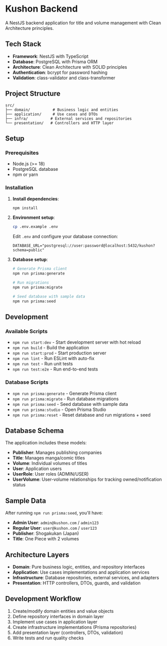 # Kushon Backend

A NestJS backend application for title and volume management with Clean Architecture principles.

## Tech Stack

- **Framework**: NestJS with TypeScript
- **Database**: PostgreSQL with Prisma ORM  
- **Architecture**: Clean Architecture with SOLID principles
- **Authentication**: bcrypt for password hashing
- **Validation**: class-validator and class-transformer

## Project Structure

```
src/
├── domain/          # Business logic and entities
├── application/     # Use cases and DTOs
├── infra/          # External services and repositories
└── presentation/   # Controllers and HTTP layer
```

## Setup

### Prerequisites

- Node.js (>= 18)
- PostgreSQL database
- npm or yarn

### Installation

1. **Install dependencies**:
   ```bash
   npm install
   ```

2. **Environment setup**:
   ```bash
   cp .env.example .env
   ```
   
   Edit `.env` and configure your database connection:
   ```
   DATABASE_URL="postgresql://user:password@localhost:5432/kushon?schema=public"
   ```

3. **Database setup**:
   ```bash
   # Generate Prisma client
   npm run prisma:generate
   
   # Run migrations
   npm run prisma:migrate
   
   # Seed database with sample data
   npm run prisma:seed
   ```

## Development

### Available Scripts

- `npm run start:dev` - Start development server with hot reload
- `npm run build` - Build the application
- `npm run start:prod` - Start production server
- `npm run lint` - Run ESLint with auto-fix
- `npm run test` - Run unit tests
- `npm run test:e2e` - Run end-to-end tests

### Database Scripts

- `npm run prisma:generate` - Generate Prisma client
- `npm run prisma:migrate` - Run database migrations
- `npm run prisma:seed` - Seed database with sample data
- `npm run prisma:studio` - Open Prisma Studio
- `npm run prisma:reset` - Reset database and run migrations + seed

## Database Schema

The application includes these models:

- **Publisher**: Manages publishing companies
- **Title**: Manages manga/comic titles
- **Volume**: Individual volumes of titles
- **User**: Application users
- **UserRole**: User roles (ADMIN/USER)
- **UserVolume**: User-volume relationships for tracking owned/notification status

## Sample Data

After running `npm run prisma:seed`, you'll have:

- **Admin User**: `admin@kushon.com` / `admin123`
- **Regular User**: `user@kushon.com` / `user123`
- **Publisher**: Shogakukan (Japan)
- **Title**: One Piece with 2 volumes

## Architecture Layers

- **Domain**: Pure business logic, entities, and repository interfaces
- **Application**: Use cases implementations and application services
- **Infrastructure**: Database repositories, external services, and adapters
- **Presentation**: HTTP controllers, DTOs, guards, and validation

## Development Workflow

1. Create/modify domain entities and value objects
2. Define repository interfaces in domain layer
3. Implement use cases in application layer
4. Create infrastructure implementations (Prisma repositories)
5. Add presentation layer (controllers, DTOs, validation)
6. Write tests and run quality checks
